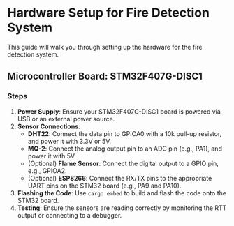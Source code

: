 
# Hardware Setup for Fire Detection System

This guide will walk you through setting up the hardware for the fire detection system.

## Microcontroller Board: STM32F407G-DISC1

### Steps

1. **Power Supply**: Ensure your STM32F407G-DISC1 board is powered via USB or an external power source.
2. **Sensor Connections**:
   - **DHT22**: Connect the data pin to GPIOA0 with a 10k pull-up resistor, and power it with 3.3V or 5V.
   - **MQ-2**: Connect the analog output pin to an ADC pin (e.g., PA1), and power it with 5V.
   - (Optional) **Flame Sensor**: Connect the digital output to a GPIO pin, e.g., GPIOA2.
   - (Optional) **ESP8266**: Connect the RX/TX pins to the appropriate UART pins on the STM32 board (e.g., PA9 and PA10).
3. **Flashing the Code**: Use `cargo embed` to build and flash the code onto the STM32 board.
4. **Testing**: Ensure the sensors are reading correctly by monitoring the RTT output or connecting to a debugger.

